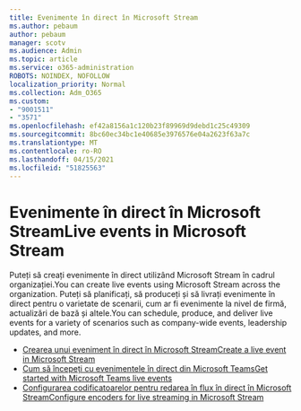 ```yaml
---
title: Evenimente în direct în Microsoft Stream
ms.author: pebaum
author: pebaum
manager: scotv
ms.audience: Admin
ms.topic: article
ms.service: o365-administration
ROBOTS: NOINDEX, NOFOLLOW
localization_priority: Normal
ms.collection: Adm_O365
ms.custom:
- "9001511"
- "3571"
ms.openlocfilehash: ef42a8156a1c120b23f89969d9debd1c25c49309
ms.sourcegitcommit: 8bc60ec34bc1e40685e3976576e04a2623f63a7c
ms.translationtype: MT
ms.contentlocale: ro-RO
ms.lasthandoff: 04/15/2021
ms.locfileid: "51825563"
---
```

# <a name="live-events-in-microsoft-stream"></a><span data-ttu-id="4d090-102">Evenimente în direct în Microsoft Stream</span><span class="sxs-lookup"><span data-stu-id="4d090-102">Live events in Microsoft Stream</span></span>

<span data-ttu-id="4d090-103">Puteți să creați evenimente în direct utilizând Microsoft Stream în cadrul organizației.</span><span class="sxs-lookup"><span data-stu-id="4d090-103">You can create live events using Microsoft Stream across the organization.</span></span> <span data-ttu-id="4d090-104">Puteți să planificați, să produceți și să livrați evenimente în direct pentru o varietate de scenarii, cum ar fi evenimente la nivel de firmă, actualizări de bază și altele.</span><span class="sxs-lookup"><span data-stu-id="4d090-104">You can schedule, produce, and deliver live events for a variety of scenarios such as company-wide events, leadership updates, and more.</span></span>

- [<span data-ttu-id="4d090-105">Crearea unui eveniment în direct în Microsoft Stream</span><span class="sxs-lookup"><span data-stu-id="4d090-105">Create a live event in Microsoft Stream</span></span>](https://docs.microsoft.com/stream/live-create-event)
- [<span data-ttu-id="4d090-106">Cum să începeți cu evenimentele în direct din Microsoft Teams</span><span class="sxs-lookup"><span data-stu-id="4d090-106">Get started with Microsoft Teams live events</span></span>](https://support.office.com/article/get-started-with-microsoft-teams-live-events-d077fec2-a058-483e-9ab5-1494afda578a)
- [<span data-ttu-id="4d090-107">Configurarea codificatoarelor pentru redarea în flux în direct în Microsoft Stream</span><span class="sxs-lookup"><span data-stu-id="4d090-107">Configure encoders for live streaming in Microsoft Stream</span></span>](https://docs.microsoft.com/stream/live-encoder-setup)

